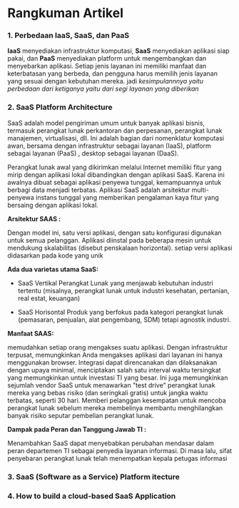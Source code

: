 # Rangkuman Artikel

### 1. Perbedaan IaaS, SaaS, dan PaaS

**IaaS** menyediakan infrastruktur komputasi, **SaaS** menyediakan aplikasi siap pakai, dan **PaaS** menyediakan platform untuk mengembangkan dan menyebarkan aplikasi. Setiap jenis layanan ini memiliki manfaat dan keterbatasan yang berbeda, dan pengguna harus memilih jenis layanan yang sesuai dengan kebutuhan mereka. jadi *kesimpulannnya yaitu perbedaan dari ketiganya yaitu dari segi layanan yang diberikan*



### 2. SaaS Platform Architecture

SaaS adalah model pengiriman umum untuk banyak aplikasi bisnis, termasuk perangkat lunak perkantoran dan perpesanan, perangkat lunak manajemen, virtualisasi, dll. Ini adalah bagian dari nomenklatur komputasi awan, bersama dengan infrastruktur sebagai layanan (IaaS), platform sebagai layanan (PaaS) , desktop sebagai layanan (DaaS).

Perangkat lunak awal yang dikirimkan melalui Internet memiliki fitur yang mirip dengan aplikasi lokal dibandingkan dengan aplikasi SaaS. Karena ini awalnya dibuat sebagai aplikasi penyewa tunggal, kemampuannya untuk berbagi data menjadi terbatas. Aplikasi SaaS adalah arsitektur multi-penyewa instans tunggal yang memberikan pengalaman kaya fitur yang bersaing dengan aplikasi lokal.

**Arsitektur SAAS :**

Dengan model ini, satu versi aplikasi, dengan satu konfigurasi digunakan untuk semua pelanggan. Aplikasi diinstal pada beberapa mesin untuk mendukung skalabilitas (disebut penskalaan horizontal). setiap versi aplikasi didasarkan pada kode yang unik

**Ada dua varietas utama SaaS:**

- SaaS Vertikal
Perangkat Lunak yang menjawab kebutuhan industri tertentu (misalnya, perangkat lunak untuk industri kesehatan, pertanian, real estat, keuangan)

- SaaS Horisontal
Produk yang berfokus pada kategori perangkat lunak (pemasaran, penjualan, alat pengembang, SDM) tetapi agnostik industri.

**Manfaat SAAS:**

memudahkan setiap orang mengakses suatu aplikasi. Dengan infrastruktur terpusat, memungkinkan Anda mengakses aplikasi dari layanan ini hanya menggunakan browser. Integrasi dapat direncanakan dan dilaksanakan dengan upaya minimal, menciptakan salah satu interval waktu tersingkat yang memungkinkan untuk investasi TI yang besar. Ini juga memungkinkan sejumlah vendor SaaS untuk menawarkan "test drive" perangkat lunak mereka yang bebas risiko (dan seringkali gratis) untuk jangka waktu terbatas, seperti 30 hari. Memberi pelanggan kesempatan untuk mencoba perangkat lunak sebelum mereka membelinya membantu menghilangkan banyak risiko seputar pembelian perangkat lunak.

**Dampak pada Peran dan Tanggung Jawab TI :**

Menambahkan SaaS dapat menyebabkan perubahan mendasar dalam peran departemen TI sebagai penyedia layanan informasi. Di masa lalu, sifat penyebaran perangkat lunak telah menempatkan kepala petugas informasi



### 3. SaaS (Software as a Service) Platform itecture



### 4. How to build a cloud-based SaaS Application